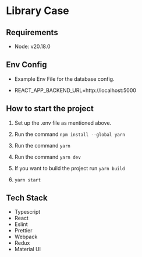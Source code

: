 # Library Case

## Requirements

- Node: v20.18.0

## Env Config

- Example Env File for the database config.

- REACT_APP_BACKEND_URL=http://localhost:5000

## How to start the project

1. Set up the .env file as mentioned above.
2. Run the command `npm install --global yarn`
3. Run the command `yarn`
4. Run the command `yarn dev`

1. If you want to build the project run `yarn build`
2. `yarn start`

## Tech Stack

- Typescript
- React
- Eslint
- Prettier
- Webpack
- Redux
- Material UI
